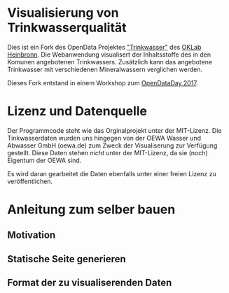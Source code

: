# Visualisierung von Trinkwasserqualität
Dies ist ein Fork des OpenData Projektes ["Trinkwasser"](http://opendatalab.de/projects/trinkwasser/) des [OKLab Heinbronn](http://codefor.de/heilbronn/). Die Webanwendung visualisert der Inhaltsstoffe des in den Komunen angebotenen Trinkwassers. Zusätzlich kann das angebotene Trinkwasser mit verschiedenen Mineralwassern verglichen werden. 

Dieses Fork entstand in einem Workshop zum [OpenDataDay 2017](http://opendataday.org/).

# Lizenz und Datenquelle
Der Programmcode steht wie das Orginalprojekt unter der MIT-Lizenz. Die Tinkwasserdaten wurden uns hingegen von der OEWA Wasser und Abwasser GmbH (oewa.de) zum Zweck der Visualiserung zur Verfügung gestellt. Diese Daten stehen *nicht* unter der MIT-Lizenz, da sie (noch) Eigentum der OEWA sind. 

Es wird daran gearbeitet die Daten ebenfalls unter einer freien Lizenz zu veröffentlichen.

# Anleitung zum selber bauen
## Motivation
## Statische Seite generieren
## Format der zu visualiserenden Daten